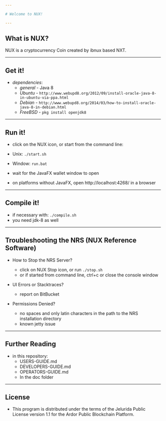 ```yaml
---

# Welcome to NUX!

---
```


## What is NUX?

NUX is a cryptocurrency Coin created by ibnux based NXT.

---

## Get it!

- _dependencies_:
  - _general_ - Java 8
  - _Ubuntu_ - `http://www.webupd8.org/2012/09/install-oracle-java-8-in-ubuntu-via-ppa.html`
  - _Debian_ - `http://www.webupd8.org/2014/03/how-to-install-oracle-java-8-in-debian.html`
  - _FreeBSD_ - `pkg install openjdk8`

---

## Run it!

- click on the NUX icon, or start from the command line:
- Unix: `./start.sh`
- Window: `run.bat`

- wait for the JavaFX wallet window to open
- on platforms without JavaFX, open http://localhost:4268/ in a browser

---

## Compile it!

- if necessary with: `./compile.sh`
- you need jdk-8 as well

---

## Troubleshooting the NRS (NUX Reference Software)

- How to Stop the NRS Server?

  - click on NUX Stop icon, or run `./stop.sh`
  - or if started from command line, ctrl+c or close the console window

- UI Errors or Stacktraces?

  - report on BitBucket

- Permissions Denied?
  - no spaces and only latin characters in the path to the NRS installation directory
  - known jetty issue

---

## Further Reading

- in this repository:
  - USERS-GUIDE.md
  - DEVELOPERS-GUIDE.md
  - OPERATORS-GUIDE.md
  - In the doc folder

---

## License

- This program is distributed under the terms of the Jelurida Public License version 1.1 for the Ardor Public Blockchain Platform.